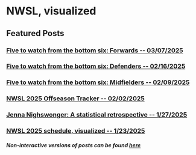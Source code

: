 # NWSL, visualized

## Featured Posts

### [Five to watch from the bottom six: Forwards -- 03/07/2025](player/forwards.html)

### [Five to watch from the bottom six: Defenders -- 02/16/2025](player/defenders.html)

### [Five to watch from the bottom six: Midfielders -- 02/09/2025](player/midfielders.html)

### [NWSL 2025 Offseason Tracker -- 02/02/2025](schedule/offseason.html)

### [Jenna Nighswonger: A statistical retrospective -- 1/27/2025](player/nighswonger.html)

### [NWSL 2025 schedule, visualized -- 1/23/2025](schedule/schedule.html)

##### Non-interactive versions of posts can be found [here](https://www.reddit.com/user/ajsportstat/submitted/)
